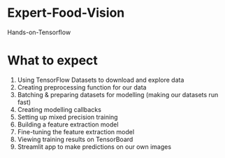 # Expert-Food-Vision
Hands-on-Tensorflow

# What to expect
1. Using TensorFlow Datasets to download and explore data
2. Creating preprocessing function for our data
3. Batching & preparing datasets for modelling (making our datasets run fast)
4. Creating modelling callbacks
5. Setting up mixed precision training
6. Building a feature extraction model 
7. Fine-tuning the feature extraction model 
8. Viewing training results on TensorBoard
9. Streamlit app to make predictions on our own images
